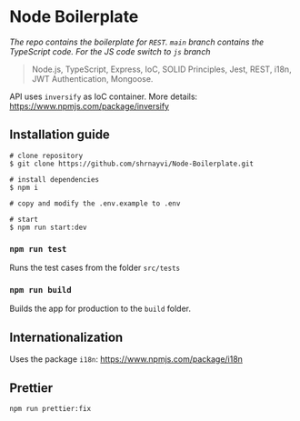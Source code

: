 # Node Boilerplate

_The repo contains the boilerplate for `REST`. `main` branch contains the TypeScript code. For the JS code switch to `js` branch_

> Node.js, TypeScript, Express, IoC, SOLID Principles, Jest, REST, i18n, JWT Authentication, Mongoose.

API uses `inversify` as IoC container. More details: https://www.npmjs.com/package/inversify

## Installation guide

```
# clone repository
$ git clone https://github.com/shrnayvi/Node-Boilerplate.git

# install dependencies
$ npm i

# copy and modify the .env.example to .env

# start
$ npm run start:dev
```

### `npm run test`

Runs the test cases from the folder `src/tests`

### `npm run build`

Builds the app for production to the `build` folder.

## Internationalization

Uses the package `i18n`: https://www.npmjs.com/package/i18n

## Prettier

`npm run prettier:fix`
